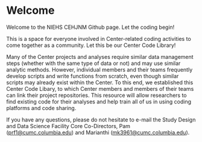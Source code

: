 # Welcome
Welcome to the NIEHS CEHJNM Github page. Let the coding begin!

This is a space for everyone involved in Center-related coding activities to come together as a community. Let this be our Center Code Library!

Many of the Center projects and analyses require similar data management steps (whether with the same type of data or not) and may use similar analytic methods. However, individual members and their teams frequently develop scripts and write functions from scratch, even though similar scripts may already exist within the Center. To this end, we established this Center Code Libary, to which Center members and members of their teams can link their project repositories. This resource will allow researchers to find existing code for their analyses and help train all of us in using coding platforms and code sharing. 

If you have any questions, please do not hesitate to e-mail the Study Design and Data Science Facility Core Co-Directors, Pam (prf1@cumc.columbia.edu) and Marianthi (mk3961@cumc.columbia.edu).
